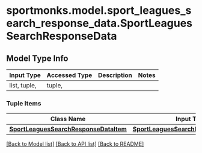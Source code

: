 # sportmonks.model.sport_leagues_search_response_data.SportLeaguesSearchResponseData

## Model Type Info
Input Type | Accessed Type | Description | Notes
------------ | ------------- | ------------- | -------------
list, tuple,  | tuple,  |  | 

### Tuple Items
Class Name | Input Type | Accessed Type | Description | Notes
------------- | ------------- | ------------- | ------------- | -------------
[**SportLeaguesSearchResponseDataItem**](SportLeaguesSearchResponseDataItem.md) | [**SportLeaguesSearchResponseDataItem**](SportLeaguesSearchResponseDataItem.md) | [**SportLeaguesSearchResponseDataItem**](SportLeaguesSearchResponseDataItem.md) |  | 

[[Back to Model list]](../../README.md#documentation-for-models) [[Back to API list]](../../README.md#documentation-for-api-endpoints) [[Back to README]](../../README.md)

